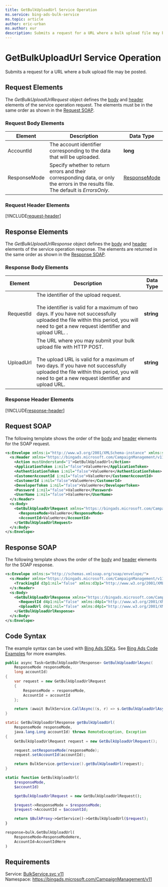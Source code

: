 ```yaml
---
title: GetBulkUploadUrl Service Operation
ms.service: bing-ads-bulk-service
ms.topic: article
author: eric-urban
ms.author: eur
description: Submits a request for a URL where a bulk upload file may be posted.
---
```

# GetBulkUploadUrl Service Operation
Submits a request for a URL where a bulk upload file may be posted.

## <a name="request"></a>Request Elements
The *GetBulkUploadUrlRequest* object defines the [body](#request-body) and [header](#request-header) elements of the service operation request. The elements must be in the same order as shown in the [Request SOAP](#request-soap). 

### <a name="request-body"></a>Request Body Elements

|Element|Description|Data Type|
|-----------|---------------|-------------|
|<a name="accountid"></a>AccountId|The account identifier corresponding to the data that will be uploaded.|**long**|
|<a name="responsemode"></a>ResponseMode|Specify whether to return errors and their corresponding data, or only the errors in the results file. The default is *ErrorsOnly*.|[ResponseMode](responsemode.md)|

### <a name="request-header"></a>Request Header Elements
[!INCLUDE[request-header](./includes/request-header.md)]

## <a name="response"></a>Response Elements
The *GetBulkUploadUrlResponse* object defines the [body](#response-body) and [header](#response-header) elements of the service operation response. The elements are returned in the same order as shown in the [Response SOAP](#response-soap).

### <a name="response-body"></a>Response Body Elements

|Element|Description|Data Type|
|-----------|---------------|-------------|
|<a name="requestid"></a>RequestId|The identifier of the upload request.<br /><br />The identifier is valid for a maximum of two days. If you have not successfully uploaded the file within this period, you will need to get a new request identifier and upload URL. .|**string**|
|<a name="uploadurl"></a>UploadUrl|The URL where you may submit your bulk upload file with  HTTP POST.<br /><br />The upload URL is valid for a maximum of two days. If you have not successfully uploaded the file within this period, you will need to get a new request identifier and upload URL.|**string**|

### <a name="response-header"></a>Response Header Elements
[!INCLUDE[response-header](./includes/response-header.md)]

## <a name="request-soap"></a>Request SOAP
The following template shows the order of the [body](#request-body) and [header](#request-header) elements for the SOAP request.

```xml
<s:Envelope xmlns:i="http://www.w3.org/2001/XMLSchema-instance" xmlns:s="http://schemas.xmlsoap.org/soap/envelope/">
  <s:Header xmlns="https://bingads.microsoft.com/CampaignManagement/v11">
    <Action mustUnderstand="1">GetBulkUploadUrl</Action>
    <ApplicationToken i:nil="false">ValueHere</ApplicationToken>
    <AuthenticationToken i:nil="false">ValueHere</AuthenticationToken>
    <CustomerAccountId i:nil="false">ValueHere</CustomerAccountId>
    <CustomerId i:nil="false">ValueHere</CustomerId>
    <DeveloperToken i:nil="false">ValueHere</DeveloperToken>
    <Password i:nil="false">ValueHere</Password>
    <UserName i:nil="false">ValueHere</UserName>
  </s:Header>
  <s:Body>
    <GetBulkUploadUrlRequest xmlns="https://bingads.microsoft.com/CampaignManagement/v11">
      <ResponseMode>ValueHere</ResponseMode>
      <AccountId>ValueHere</AccountId>
    </GetBulkUploadUrlRequest>
  </s:Body>
</s:Envelope>
```

## <a name="response-soap"></a>Response SOAP
The following template shows the order of the [body](#response-body) and [header](#response-header) elements for the SOAP response.

```xml
<s:Envelope xmlns:s="http://schemas.xmlsoap.org/soap/envelope/">
  <s:Header xmlns="https://bingads.microsoft.com/CampaignManagement/v11">
    <TrackingId d3p1:nil="false" xmlns:d3p1="http://www.w3.org/2001/XMLSchema-instance">ValueHere</TrackingId>
  </s:Header>
  <s:Body>
    <GetBulkUploadUrlResponse xmlns="https://bingads.microsoft.com/CampaignManagement/v11">
      <RequestId d4p1:nil="false" xmlns:d4p1="http://www.w3.org/2001/XMLSchema-instance">ValueHere</RequestId>
      <UploadUrl d4p1:nil="false" xmlns:d4p1="http://www.w3.org/2001/XMLSchema-instance">ValueHere</UploadUrl>
    </GetBulkUploadUrlResponse>
  </s:Body>
</s:Envelope>
```

## <a name="example"></a>Code Syntax
The example syntax can be used with [Bing Ads SDKs](~/guides/client-libraries.md). See [Bing Ads Code Examples](~/guides/code-examples.md) for more examples.
```csharp
public async Task<GetBulkUploadUrlResponse> GetBulkUploadUrlAsync(
	ResponseMode responseMode,
	long accountId)
{
	var request = new GetBulkUploadUrlRequest
	{
		ResponseMode = responseMode,
		AccountId = accountId
	};

	return (await BulkService.CallAsync((s, r) => s.GetBulkUploadUrlAsync(r), request));
}
```
```java
static GetBulkUploadUrlResponse getBulkUploadUrl(
	ResponseMode responseMode,
	java.lang.Long accountId) throws RemoteException, Exception
{
	GetBulkUploadUrlRequest request = new GetBulkUploadUrlRequest();

	request.setResponseMode(responseMode);
	request.setAccountId(accountId);

	return BulkService.getService().getBulkUploadUrl(request);
}
```
```php
static function GetBulkUploadUrl(
	$responseMode,
	$accountId)

	$getBulkUploadUrlRequest = new GetBulkUploadUrlRequest();

	$request->ResponseMode = $responseMode;
	$request->AccountId = $accountId;

	return $BulkProxy->GetService()->GetBulkUploadUrl($request);
}
```
```python
response=bulk.GetBulkUploadUrl(
	ResponseMode=ResponseModeHere,
	AccountId=AccountIdHere
)
```

## Requirements
Service: [BulkService.svc v11](https://bulk.api.bingads.microsoft.com/Api/Advertiser/CampaignManagement/v11/BulkService.svc)  
Namespace: https://bingads.microsoft.com/CampaignManagement/v11  

